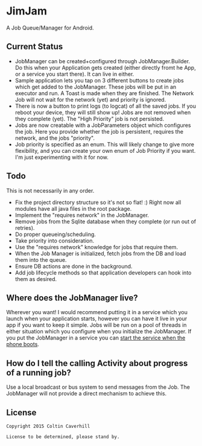 JimJam
======

A Job Queue/Manager for Android.

Current Status
--------------

* JobManager can be created+configured through JobManager.Builder. Do this when your Application gets created (either directly fromt he App, or a service you start there). It can live in either.
* Sample application lets you tap on 3 different buttons to create jobs which get added to the JobManager. These jobs will be put in an executor and run. A Toast is made when they are finished. The Network Job will not wait for the network (yet) and priority is ignored.
* There is now a button to print logs (to logcat) of all the saved jobs. If you reboot your device, they will still show up! Jobs are not removed when they complete (yet). The "High Priority" job is  not persisted.
* Jobs are now creatable with a JobParameters object which configures the job. Here you provide whether the job is persistent, requires the network, and the jobs "priority".
* Job priority is specified as an enum. This will likely change to give more flexibility, and you can create your own enum of Job Priority if you want. I'm just experimenting with it for now.

Todo
----

This is not necessarily in any order.

* Fix the project directory structure so it's not so flat! :) Right now all modules have all java files in the root package.
* Implement the "requires network" in the JobManager.
* Remove jobs from the Sqlite database when they complete (or run out of retries).
* Do proper queueing/scheduling.
 * Take priority into consideration.
 * Use the "requires network" knowledge for jobs that require them.
* When the Job Manager is initialized, fetch jobs from the DB and load them into the queue.
* Ensure DB actions are done in the background.
* Add job lifecycle methods so that application developers can hook into them as desired.
  
Where does the JobManager live?
-------------------------------
Wherever you want! I would recommend putting it in a service which you launch when your application starts, however you can have it live in your app if you want to keep it simple. Jobs will be run on a pool of threads in either situation which you configure when you initialize the JobManager. If you put the JobManager in a service you can [start the service when the phone boots](http://stackoverflow.com/questions/2784441/trying-to-start-a-service-on-boot-on-android).

How do I tell the calling Activity about progress of a running job?
-------------------------------------------------------------------

Use a local broadcast or bus system to send messages from the Job. The JobManager will not provide a direct mechanism to achieve this.

License
-------

	Copyright 2015 Coltin Caverhill

	License to be determined, please stand by.
